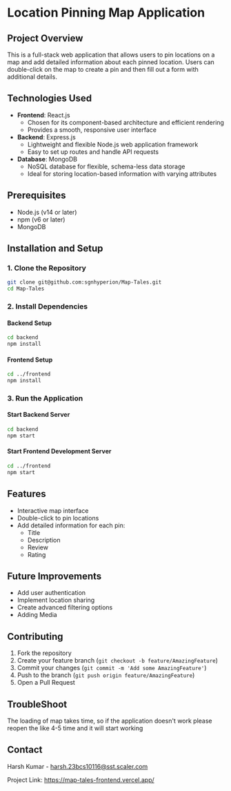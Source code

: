# Location Pinning Map Application

## Project Overview
This is a full-stack web application that allows users to pin locations on a map and add detailed information about each pinned location. Users can double-click on the map to create a pin and then fill out a form with additional details.

## Technologies Used
- **Frontend**: React.js
  - Chosen for its component-based architecture and efficient rendering
  - Provides a smooth, responsive user interface
- **Backend**: Express.js
  - Lightweight and flexible Node.js web application framework
  - Easy to set up routes and handle API requests
- **Database**: MongoDB
  - NoSQL database for flexible, schema-less data storage
  - Ideal for storing location-based information with varying attributes

## Prerequisites
- Node.js (v14 or later)
- npm (v6 or later)
- MongoDB

## Installation and Setup

### 1. Clone the Repository
```bash
git clone git@github.com:sgnhyperion/Map-Tales.git
cd Map-Tales
```

### 2. Install Dependencies
#### Backend Setup
```bash
cd backend
npm install
```

#### Frontend Setup
```bash
cd ../frontend
npm install
```

### 3. Run the Application
#### Start Backend Server
```bash
cd backend
npm start
```

#### Start Frontend Development Server
```bash
cd ../frontend
npm start
```

## Features
- Interactive map interface
- Double-click to pin locations
- Add detailed information for each pin:
  - Title
  - Description
  - Review
  - Rating

## Future Improvements
- Add user authentication
- Implement location sharing
- Create advanced filtering options
- Adding Media

## Contributing
1. Fork the repository
2. Create your feature branch (`git checkout -b feature/AmazingFeature`)
3. Commit your changes (`git commit -m 'Add some AmazingFeature'`)
4. Push to the branch (`git push origin feature/AmazingFeature`)
5. Open a Pull Request

## TroubleShoot
The loading of map takes time, so if the application doesn't work please reopen the like 4-5 time and it will start working


## Contact
Harsh Kumar - harsh.23bcs10116@sst.scaler.com

Project Link: https://map-tales-frontend.vercel.app/
